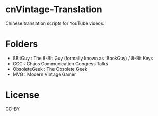 # cnVintage-Translation
Chinese translation scripts for YouTube videos.

# Folders
- 8BitGuy : The 8-Bit Guy (formally known as iBookGuy) / 8-Bit Keys
- CCC : Chaos Communication Congress Talks
- ObsoleteGeek : The Obsolete Geek
- MVG : Modern Vintage Gamer

# License

CC-BY
